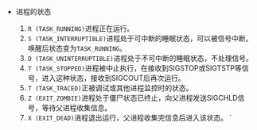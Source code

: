 * 进程的状态

  1. `R (TASK_RUNNING)`进程正在运行。
  2. `S (TASK_INTERRUPTIBLE)`进程处于可中断的睡眠状态，可以被信号中断。唤醒后状态变为`TASK_RUNNING`。
  3. `D (TASK_UNINTERRUPTIBLE)`进程处于不可中断的睡眠状态，不处理信号。
  4. `T (TASK_STOPPED)`进程被中止执行，在接收到SIGSTOP或SIGTSTP等信号，进入这种状态，接收到SIGCOUT后再次运行。
  5. `T (TASK_TRACED)`正被调试或其他进程监控时的状态。
  6. `Z (EXIT_ZOMBIE)`进程处于僵尸状态已终止，向父进程发送SIGCHLD信号，等待父进程收集信息。
  7. `X (EXIT_DEAD)`进程退出运行，父进程收集完信息后进入该状态。
` 
